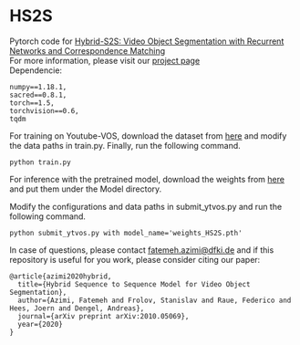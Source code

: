 # HS2S
Pytorch code for [Hybrid-S2S: Video Object Segmentation with Recurrent Networks and Correspondence Matching](https://arxiv.org/abs/2010.05069) <br />
For more information, please visit our [project page]() <br />
Dependencie:
```
numpy==1.18.1,
sacred==0.8.1,
torch==1.5,
torchvision==0.6,
tqdm
```
For training on Youtube-VOS, download the dataset from [here](https://competitions.codalab.org/competitions/19544#participate-get_data) and modify the data paths in train.py.
Finally, run the following command.
```
python train.py
```
For inference with the pretrained model, download the weights from [here](https://drive.google.com/file/d/1qnB-BJJOCUwdRogrD5LNF_oMzeQ9Fdto/view?usp=sharing) and put them under the Model directory.

Modify the configurations and data paths in submit_ytvos.py and run the following command.

```
python submit_ytvos.py with model_name='weights_HS2S.pth'
```
In case of questions, please contact fatemeh.azimi@dfki.de and if this repository is useful for you work, please consider citing our paper:

```
@article{azimi2020hybrid,
  title={Hybrid Sequence to Sequence Model for Video Object Segmentation},
  author={Azimi, Fatemeh and Frolov, Stanislav and Raue, Federico and Hees, Joern and Dengel, Andreas},
  journal={arXiv preprint arXiv:2010.05069},
  year={2020}
}
```


